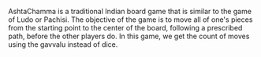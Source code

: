 AshtaChamma is a traditional Indian board game that is similar to the game of Ludo or Pachisi. The objective of the game is to move all of one's pieces from the starting point to the center of the board, following a prescribed path, before the other players do. In this game, we get the count of moves using the gavvalu instead of dice.
